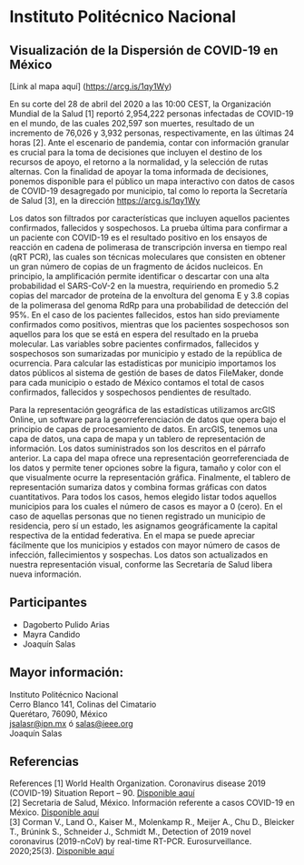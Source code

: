 # Instituto Politécnico Nacional

##  Visualización de la Dispersión de COVID-19 en México


[Link al mapa aquí] (https://arcg.is/1qy1Wy)</br>

En su corte del 28 de abril del 2020 a las 10:00 CEST, la Organización Mundial de la Salud [1] reportó 2,954,222 personas infectadas de COVID-19 en el mundo, de las cuales 202,597 son muertes, resultado de un incremento de 76,026 y 3,932 personas, respectivamente, en las últimas 24 horas [2]. Ante el escenario de pandemia, contar con información granular es crucial para la toma de decisiones que incluyen el destino de los recursos de apoyo, el retorno a la normalidad, y la selección de rutas alternas. Con la finalidad de apoyar la toma informada de decisiones, ponemos disponible para el público un mapa interactivo con datos de casos de COVID-19 desagregado por municipio, tal como lo reporta la Secretaría de Salud [3], en la dirección https://arcg.is/1qy1Wy</br>

Los datos son filtrados por características que incluyen aquellos pacientes confirmados, fallecidos y sospechosos. La prueba última para confirmar a un paciente con COVID-19 es el resultado positivo en los ensayos de reacción en cadena de polimerasa de transcripción inversa en tiempo real (qRT PCR), las cuales son técnicas moleculares que consisten en obtener un gran número de copias de un fragmento de ácidos nucleicos. En principio, la amplificación permite identificar o descartar con una alta probabilidad el SARS-CoV-2 en la muestra, requiriendo en promedio 5.2 copias del marcador de proteína de la envoltura del genoma E y 3.8 copias de la polimerasa del genoma RdRp para una probabilidad de detección del 95%. En el caso de los pacientes fallecidos, estos han sido previamente confirmados como positivos, mientras que los pacientes sospechosos son aquellos para los que se está en espera del resultado en la prueba molecular. Las variables sobre pacientes confirmados, fallecidos y sospechosos son sumarizadas por municipio y estado de la república de ocurrencia. Para calcular las estadísticas por municipio importamos los datos públicos al sistema de gestión de bases de datos FileMaker, donde para cada municipio o estado de México contamos el total de casos confirmados, fallecidos y sospechosos pendientes de resultado.</br>

Para la representación geográfica de las estadísticas utilizamos arcGIS Online, un software para la georreferenciación de datos que opera bajo el principio de capas de procesamiento de datos. En arcGIS, tenemos una capa de datos, una capa de mapa y un tablero de representación de información. Los datos suministrados son los descritos en el párrafo anterior. La capa del mapa ofrece una representación georreferenciada de los datos y permite tener opciones sobre la figura, tamaño y color con el que visualmente ocurre la representación gráfica. Finalmente, el tablero de representación sumariza datos y combina formas gráficas con datos cuantitativos. 
Para todos los casos, hemos elegido listar todos aquellos municipios para los cuales el número de casos es mayor a 0 (cero). En el caso de aquellas personas que no tienen registrado un municipio de residencia, pero sí un estado, les asignamos geográficamente la capital respectiva de la entidad federativa. En el mapa se puede apreciar fácilmente que los municipios y estados con mayor número de casos de infección, fallecimientos y sospechas. Los datos son actualizados en nuestra representación visual, conforme las Secretaría de Salud libera nueva información. </br>


## Participantes
* Dagoberto Pulido Arias
* Mayra Candido
* Joaquín Salas

## Mayor información:
Instituto Politécnico Nacional</br>
Cerro Blanco 141, Colinas del Cimatario</br>
Querétaro, 76090, México</br>
jsalasr@ipn.mx ó salas@ieee.org</br>
Joaquín Salas</br>



## Referencias

References
[1]	World Health Organization. Coronavirus disease 2019 (COVID-19) Situation Report – 90. [Disponible aquí](https://tinyurl.com/who-covid19-situation)</br>
[2]	Secretaria de Salud, México. Información referente a casos COVID-19 en México. [Disponible aquí](https://tinyurl.com/mexico-covid)</br>
[3]	Corman V., Land O., Kaiser M., Molenkamp R., Meijer A., Chu D., Bleicker T., Brúnink S., Schneider J., Schmidt M., Detection of 2019 novel coronavirus (2019-nCoV) by real-time RT-PCR.  Eurosurveillance. 2020;25(3). [Disponible aquí](https://tinyurl.com/eu-cdc-test)</br>




 

